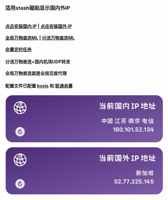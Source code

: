 ### 适用stash磁贴显示国内外IP  
#### <br/>[点击安装国内 IP](https://link.stash.ws/install-override/raw.githubusercontent.com/LYJ01X/stash/main/stoverride/gnip.stoverride)  |  [点击安装国外 IP](https://link.stash.ws/install-override/raw.githubusercontent.com/LYJ01X/stash/main/stoverride/gwip.stoverride) <br /><br />[全局万物直连ML](https://link.stash.ws/install-config/raw.githubusercontent.com/LYJ01X/stash/main/yaml/万物直连2.yaml) |  [分流万物直连ML](https://link.stash.ws/install-config/raw.githubusercontent.com/LYJ01X/stash/main/yaml/万物直连1.yaml)<br /><br />[余量定时任务](https://raw.githubusercontent.com/LYJ01X/stash/main/stoverride/ltylcx.stoverride)
#### 分流万物直连+国内机场UDP转发<br /><br />全局万物直连就是全局百度代理<br /> 
#### 配置文件已配置 [boxjs](http://boxjs.com/#/) 和 [联通余量](http://boxjs.com/#/app/ChinaUnicom.10010v4)<br />
<img src="/jpg/IP.jpg" alt="Alt text"/>

